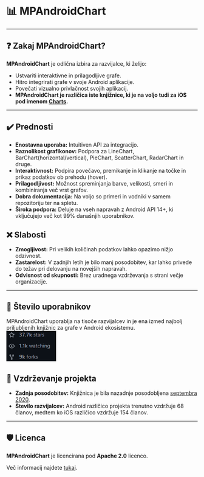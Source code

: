 # 📊 MPAndroidChart

---

## ❓ Zakaj MPAndroidChart?

**MPAndroidChart** je odlična izbira za razvijalce, ki želijo:  
- Ustvariti interaktivne in prilagodljive grafe.  
- Hitro integrirati grafe v svoje Android aplikacije.  
- Povečati vizualno privlačnost svojih aplikacij.  
- **MPAndroidChart je različica iste knjižnice, ki je na voljo tudi za iOS pod imenom [Charts](https://github.com/ChartsOrg/Charts).**

---

## ✔️ Prednosti

-  **Enostavna uporaba:** Intuitiven API za integracijo.  
-  **Raznolikost grafikonov:** Podpora za LineChart, BarChart(horizontal/vertical), PieChart, ScatterChart, RadarChart in druge.  
-  **Interaktivnost:** Podpira povečavo, premikanje in klikanje na točke in prikaz podatkov ob prehodu (hover).  
-  **Prilagodljivost:** Možnost spreminjanja barve, velikosti, smeri in kombiniranja več vrst grafov.  
-  **Dobra dokumentacija:** Na voljo so primeri in vodniki v samem repozitoriju ter na spletu. 
-  **Široka podpora:** Deluje na vseh napravah z Android API 14+, ki vključujejo več kot 99% današnjih uporabnikov.


## ❌ Slabosti

-  **Zmogljivost:** Pri velikih količinah podatkov lahko opazimo nižjo odzivnost.  
-  **Zastarelost:** V zadnjih letih je bilo manj posodobitev, kar lahko privede do težav pri delovanju na novejših napravah.  
-  **Odvisnost od skupnosti:** Brez uradnega vzdrževanja s strani večje organizacije.  


---

## 👥 Število uporabnikov

MPAndroidChart uporablja na tisoče razvijalcev in je ena izmed najbolj priljubljenih knjižnic za grafe v Android ekosistemu.  
![img.png](app/src/main/res/images/img.png)

## 🔧 Vzdrževanje projekta

-  **Zadnja posodobitev:** Knjižnica je bila nazadnje posodobljena [septembra 2020](https://github.com/PhilJay/MPAndroidChart).  
-  **Število razvijalcev:** Android različico projekta trenutno vzdržuje 68 članov, medtem ko iOS različico vzdržuje 154 članov.  

---

## 🛡️ Licenca

**MPAndroidChart** je licencirana pod **Apache 2.0** licenco.

Več informacij najdete [tukaj](https://www.apache.org/licenses/LICENSE-2.0).  